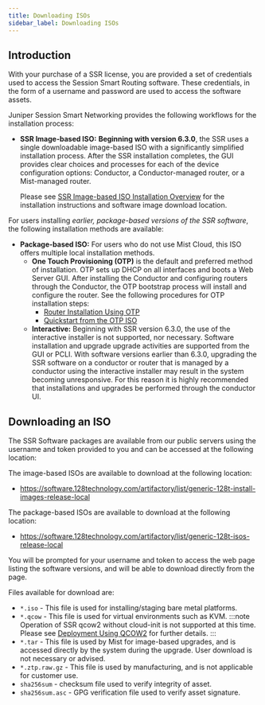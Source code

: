 ```yaml
---
title: Downloading ISOs
sidebar_label: Downloading ISOs
---
```


## Introduction

With your purchase of a SSR license, you are provided a set of credentials used to access the Session Smart Routing software. These credentials, in the form of a username and password are used to access the software assets.

Juniper Session Smart Networking provides the following workflows for the installation process:

- **SSR Image-based ISO:** **Beginning with version 6.3.0**, the SSR uses a single downloadable image-based ISO with a significantly simplified installation process. After the SSR installation completes, the GUI provides clear choices and processes for each of the device configuration options: Conductor, a Conductor-managed router, or a Mist-managed router. 

  Please see [SSR Image-based ISO Installation Overview](intro_installation_univ-iso.md) for the installation instructions and software image download location.

For users installing *earlier, package-based versions of the SSR software*, the following installation methods are available:

- **Package-based ISO:** For users who do not use Mist Cloud, this ISO offers multiple local installation methods.
  - **One Touch Provisioning (OTP)** is the default and preferred method of installation. OTP sets up DHCP on all interfaces and boots a Web Server GUI. After installing the Conductor and configuring routers through the Conductor, the OTP bootstrap process will install and configure the router. See the following procedures for OTP installation steps: 
    - [Router Installation Using OTP](intro_otp_iso_install.mdx)
    - [Quickstart from the OTP ISO](intro_install_quickstart_otpiso.md)
  - **Interactive:** Beginning with SSR version 6.3.0, the use of the interactive installer is not supported, nor necessary. Software installation and upgrade upgrade activities are supported from the GUI or PCLI. With software versions earlier than 6.3.0, upgrading the SSR software on a conductor or router that is managed by a conductor using the interactive installer may result in the system becoming unresponsive. For this reason it is highly recommended that installations and upgrades be performed through the conductor UI.

## Downloading an ISO

The SSR Software packages are available from our public servers using the username and token provided to you and can be accessed at the following location:

The image-based ISOs are available to download at the following location:

<!-- markdown-link-check-disable-next-line -->
- https://software.128technology.com/artifactory/list/generic-128t-install-images-release-local

The package-based ISOs are available to download at the following location:

<!-- markdown-link-check-disable-next-line -->
- https://software.128technology.com/artifactory/list/generic-128t-isos-release-local

You will be prompted for your username and token to access the web page listing the software versions, and will be able to download directly from the page.

Files available for download are:

- `*.iso` - This file is used for installing/staging bare metal platforms.
- `*.qcow` - This file is used for virtual environments such as KVM.
:::note
Operation of SSR qcow2 without cloud-init is not supported at this time. Please see 
[Deployment Using QCOW2](https://www.juniper.net/documentation/us/en/software/session-smart-router/docs/install_qcow2_deployment/) for further details.
:::
- `*.tar` - This file is used by Mist for image-based upgrades, and is accessed directly by the system during the upgrade. User download is not necessary or advised.
- `*.ztp.raw.gz` - This file is used by manufacturing, and is not applicable for customer use. 
- `sha256sum` - checksum file used to verify integrity of asset.
- `sha256sum.asc` - GPG verification file used to verify asset signature.

